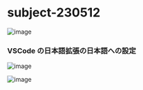 # subject-230512

![image](https://github.com/winofsql/subject-230512/assets/1501327/c4b08d5c-8210-4104-9a2c-34ba0796cc92)


### VSCode の日本語拡張の日本語への設定

![image](https://github.com/winofsql/subject-230512/assets/1501327/1d918235-2cf9-40d0-b263-46bca9b2fc52)

![image](https://github.com/winofsql/subject-230512/assets/1501327/3f31e9db-4348-4840-8d7c-d460c9943561)
